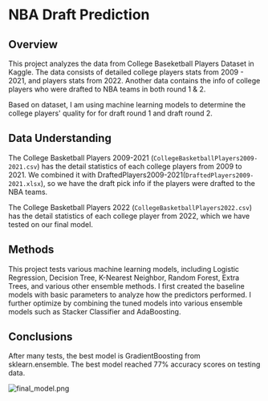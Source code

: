 # NBA Draft Prediction

## Overview
This project analyzes the data from College Baseketball Players Dataset in Kaggle. The data consists of detailed college players stats from 2009 - 2021, and players stats from 2022. Another data contains the info of college players who were drafted to NBA teams in both round 1 & 2.

Based on dataset, I am using machine learning models to determine the college players' quality for for draft round 1 and draft round 2.

## Data Understanding
The College Basketball Players 2009-2021 (`CollegeBasketballPlayers2009-2021.csv`) has the detail statistics of each college players from 2009 to 2021. We combined it with DraftedPlayers2009-2021(`DraftedPlayers2009-2021.xlsx`), so we have the draft pick info if the players were drafted to the NBA teams.

The College Basketball Players 2022 (`CollegeBasketballPlayers2022.csv`) has the detail statistics of each college player from 2022, which we have tested on our final model.

## Methods
This project tests various machine learning models, including Logistic Regression, Decision Tree, K-Nearest Neighbor, Random Forest, Extra Trees, and various other ensemble methods. I first created the baseline models with basic parameters to analyze how the predictors performed. I further optimize by combining the tuned models into various ensemble models such as Stacker Classifier and AdaBoosting.

## Conclusions
After many tests, the best model is GradientBoosting from sklearn.ensemble. The best model reached 77% accuracy scores on testing data.

![final_model.png](/Users/brianchoi/Documents/Data_Science/Projects/NBA_Draft_Prediction/final_model.png) 